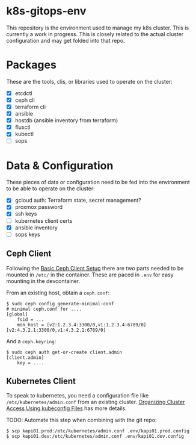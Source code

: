 # k8s-gitops-env

This repository is the environment used to manage my k8s cluster. This is
currently a work in progress. This is closely related to the actual cluster
configuration and may get folded into that repo.

# Packages
These are the tools, clis, or libraries used to operate on the cluster:
 - [X] etcdctl
 - [X] ceph cli
 - [X] terraform cli
 - [X] ansible
 - [X] hostdb (ansible inventory from terraform)
 - [X] fluxctl
 - [X] kubectl
 - [ ] sops

# Data & Configuration

These pieces of data or configuration need to be fed into the environment to
be able to operate on the cluster:
 - [X] gcloud auth: Terraform state, secret management?
 - [X] proxmox password
 - [X] ssh keys
 - [ ] kubernetes client certs
 - [X] ansible inventory
 - [ ] sops keys

## Ceph Client

Following the [Basic Ceph Client Setup](https://docs.ceph.com/en/quincy/cephadm/client-setup/) there
are two parts needed to be mounted in `/etc/` in the container. These are paced in `.env` for easy
mounting in the devcontainer.

From an existing host, obtain a `ceph.conf`:
```
$ sudo ceph config generate-minimal-conf
# minimal ceph.conf for ....
[global]
	fsid = ...
	mon_host = [v2:1.2.3.4:3300/0,v1:1.2.3.4:6789/0] [v2:4.3.2.1:3300/0,v1:4.3.2.1:6789/0]
```

And a `ceph.keyring`:
```
$ sudo ceph auth get-or-create client.admin
[client.admin]
	key = ....
```

## Kubernetes Client

To speak to kubernetes, you need a configuration file like `/etc/kubernetes/admin.conf` from
an existing cluster. [Organizing Cluster Access Using kubeconfig Files](https://kubernetes.io/docs/concepts/configuration/organize-cluster-access-kubeconfig/) has more details.

TODO: Automate this step when combining with the git repo:
```
$ scp kapi01.prod:/etc/kubernetes/admin.conf .env/kapi01.prod.config
$ scp kapi01.dev:/etc/kubernetes/admin.conf .env/kapi01.dev.config
```